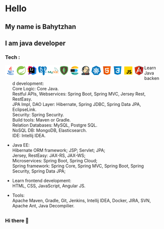 # Hello
## My name is Bahytzhan
## I am java developer 

### Tech :
<img align="left" alt="Java" width="35px" src="./src/img/icons8-логотип-java-coffee-cup.svg" />   
<img align="left" alt="Spring" width="35px" src="./src/img/icons8-логотип-spring.svg" />
<img align="left" alt="Intellij IDEA" width="35px" src="./src/img/icons8-intellij-idea.svg" />
<img align="left" alt="Postgre SQL" width="35px" src="./src/img/icons8-postgresql.svg" />
<img align="left" alt="My SQL" width="35px" src="./src/img/icons8-логотип-mysql.svg" />
<img align="left" alt="Mongo DB" width="35px" src="./src/img/icons8-mongodb.svg" />
<img align="left" alt="Elasticsearch" width="35px" src="./src/img/icons8-elasticsearch.svg" />
<img align="left" alt="Jenkins" width="35px" src="./src/img/icons8-jenkins.svg" />
<img align="left" alt="Kubernetes" width="35px" src="./src/img/icons8-kubernetes.svg" />
<img align="left" alt="HTML5" width="35px" src="./src/img/icons8-html-5.svg" />
<img align="left" alt="CSS3" width="35px" src="./src/img/icons8-css3.svg" />
<img align="left" alt="JavaScript" width="35px" src="./src/img/icons8-javascript.svg" />
<img align="left" alt="Angular JS" width="35px" src="./src/img/icons8-angularjs.svg" />     


- Learn Java backend development:  
Core Logic: Core Java.  
Restful APIs, Webservices: Spring Boot, Spring MVC, Jersey Rest, RestEasy.  
JPA Impl, DAO Layer: Hibernate, Spring JDBC, Spring Data JPA, EclipseLink.  
Security: Spring Security.  
Build tools: Maven or Gradle.  
Relation Databases: MySQL, Postgre SQL.  
NoSQL DB: MongoDB, Elasticsearch.  
IDE: Intellij IDEA.  

- Java EE:  
Hibernate ORM framework; JSP; Servlet; JPA;  
Jersey, RestEasy: JAX-RS, JAX-WS;  
Microservices: Spring Boot, Spring Cloud;  
Spring framework: Spring Core, Spring MVC, Spring Boot, Spring Security, Spring Data JPA;

- Learn frontend development:  
HTML, CSS, JavaScript, Angular JS.  

- Tools:  
Apache Maven, Gradle, Git, Jenkins, Intellij IDEA, Docker, JIRA, SVN, Apache Ant, Java Decompilier.   

## 
###   Hi there 👋

<!--
**Bahytzhan625/Bahytzhan625** is a ✨ _special_ ✨ repository because its `README.md` (this file) appears on your GitHub profile.

Here are some ideas to get you started:

- 🔭 I’m currently working on ...
- 🌱 I’m currently learning ...
- 👯 I’m looking to collaborate on ...
- 🤔 I’m looking for help with ...
- 💬 Ask me about ...
- 📫 How to reach me: ...
- 😄 Pronouns: ...
- ⚡ Fun fact: ...
-->
